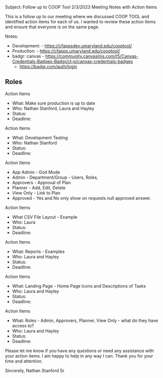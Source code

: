 Subject: 
Follow up to COOP Tool  2/3/2023  Meeting Notes with Action Items


This is a follow up to our meeting where we discussed COOP TOOL and identified action items for each of us. I wanted to review these action items and ensure that everyone is on the same page. 

Notes:
- Development: - https://cfappsdev.umaryland.edu/cooptool/
- Production: - https://cfapps.umaryland.edu/cooptool/
- badgr: canvas  - https://community.canvaslms.com/t5/Canvas-Credentials-Badges-Badgr/ct-p/canvas-credentials-badges
	- https://badgr.com/auth/login  
## Roles
Action Items
- What: Make sure production is up to date
- Who: Nathan Stanford, Laura and Hayley
- Status: 
- Deadline: 

Action Items
- What: Development Testing
- Who: Nathan Stanford
- Status:  
- Deadline: 

Action Items
- App Admin - God Mode
- Admin - Department/Group - Users, Roles,
- Approvers - Approval of Plan
- Planner - Add, Edit, Delete
- View Only - Link to Plan
- Approved - Yes and No only show on requests null approved answer.

Action Items
- What CSV File Layout - Example
- Who: Laura
- Status:  
- Deadline: 

Action Items
- What: Reports - Examples
- Who: Laura and Hayley
- Status: 
- Deadline: 

Action Items
- What: Landing Page - Home Page Icons and Descriptions of Tasks
- Who: Laura and Hayley
- Status: 
- Deadline: 

Action Items
- What: Roles - Admin, Approvers, Planner, View Only - what do they have access to?
- Who: Laura and Hayley
- Status: 
- Deadline: 


Please let me know if you have any questions or need any assistance with your action items. I am happy to help in any way I can. Thank you for your time and attention.  


Sincerely,
Nathan Stanford Sr



